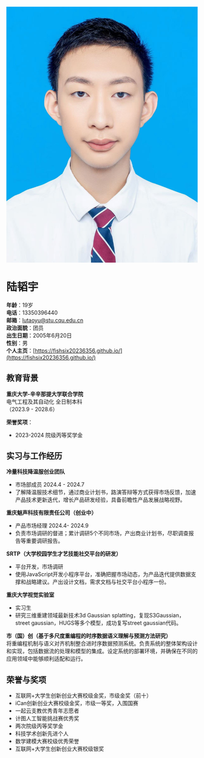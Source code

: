 
![陆韬宇的照片](https://github.com/Fishsix20236356/Fishsix20236356.github.io/blob/master/document/picture/photo.jpg)<br>
# 陆韬宇

**年龄**：19岁  
**电话**：13350396440  
**邮箱**：lutaoyu@stu.cqu.edu.cn  
**政治面貌**：团员  
**出生日期**：2005年6月20日  
**性别**：男  
**个人主页**：[https://fishsix20236356.github.io/](https://fishsix20236356.github.io/)

## 教育背景

**重庆大学-辛辛那提大学联合学院**  
电气工程及其自动化 全日制本科  
（2023.9 - 2028.6）  

**荣誉奖项**：  
- 2023-2024 院级丙等奖学金

## 实习与工作经历

**冷量科技降温服创业团队**  
* 市场部成员  2024.4 - 2024.7  
* 了解降温服技术细节，通过商业计划书，路演答辩等方式获得市场反馈，加速产品技术更新迭代，增长产品研发经验，具备前瞻性产品发展战略视野。

**重庆魅声科技有限责任公司（创业中）**  
* 产品市场经理  2024.4- 2024.9  
* 负责市场调研的督进；累计调研5个不同市场，产出商业计划书，尽职调查报告等重要调研报告。

**SRTP（大学校园学生才艺技能社交平台的研发）**  
* 平台开发，市场调研  
* 使用JavaScript开发小程序平台，准确把握市场动态，为产品迭代提供数据支撑和战略建议。产出设计文档，需求文档与社交平台小程序一份。

**重庆大学视觉实验室**  
* 实习生  
* 研究三维重建领域最新技术3d Gaussian splatting，复现S3Gaussian，street gaussian，HUGS等多个模型，成功复写street gaussian代码。

**市（国）创（基于多尺度重编程的时序数据语义理解与预测方法研究）**  
将重编程机制与语义对齐机制整合进时序数据预测系统。负责系统的整体架构设计和实现，包括数据流的处理和模型的集成。设定系统的部署环境，并确保在不同的应用领域中能够顺利适配和运行。

## 荣誉与奖项

- 互联网+大学生创新创业大赛校级金奖，市级金奖（前十）
- iCan创新创业大赛校级金奖，市级一等奖，入围国赛
- 一起云支教优秀青年志愿者
- 计图人工智能挑战赛优秀奖
- 两次院级丙等奖学金
- 科技学术创新先进个人
- 数学建模大赛校级优秀荣誉
- 互联网+大学生创新创业大赛校级银奖
